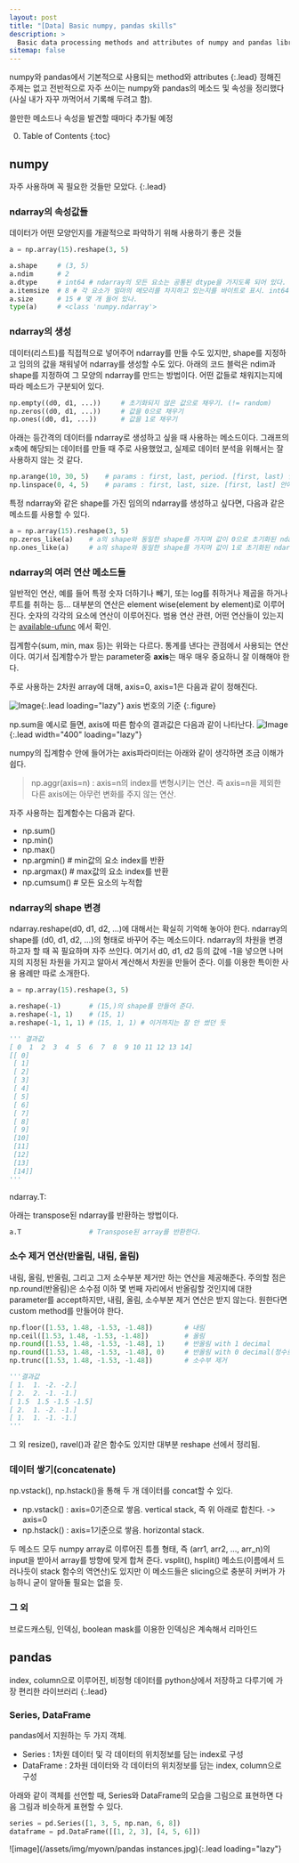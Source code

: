 ```yaml
---
layout: post
title: "[Data] Basic numpy, pandas skills"
description: >
  Basic data processing methods and attributes of numpy and pandas library.
sitemap: false
---
```


numpy와 pandas에서 기본적으로 사용되는 method와 attributes
{:.lead}
정해진 주제는 없고 전반적으로 자주 쓰이는 numpy와 pandas의 메소드 및 속성을 정리했다(사실 내가 자꾸 까먹어서 기록해 두려고 함).

쓸만한 메소드나 속성을 발견할 때마다 추가될 예정

0. Table of Contents
{:toc}

## numpy

자주 사용하며 꼭 필요한 것들만 모았다.
{:.lead}

### ndarray의 속성값들

데이터가 어떤 모양인지를 개괄적으로 파악하기 위해 사용하기 좋은 것들
~~~python
a = np.array(15).reshape(3, 5)

a.shape     # (3, 5)
a.ndim      # 2
a.dtype     # int64 # ndarray의 모든 요소는 공통된 dtype을 가지도록 되어 있다.
a.itemsize  # 8 # 각 요소가 얼마의 메모리를 차지하고 있는지를 바이트로 표시. int64이므로 64비트(==8바이트)
a.size      # 15 # 몇 개 들어 있나.
type(a)     # <class 'numpy.ndarray'>
~~~


### ndarray의 생성

데이터(리스트)를 직접적으로 넣어주어 ndarray를 만들 수도 있지만, shape를 지정하고 임의의 값을 채워넣어 ndarray를 생성할 수도 있다. 아래의 코드 블럭은 ndim과 shape를 지정하여 그 모양의 ndarray를 만드는 방법이다. 어떤 값들로 채워지는지에 따라 메소드가 구분되어 있다.
~~~python
np.empty((d0, d1, ...))     # 초기화되지 않은 값으로 채우기. (!= random)
np.zeros((d0, d1, ...))     # 값을 0으로 채우기
np.ones((d0, d1, ...))      # 값을 1로 채우기
~~~

아래는 등간격의 데이터를 ndarray로 생성하고 싶을 때 사용하는 메소드이다. 그래프의 x축에 해당되는 데이터를 만들 때 주로 사용했었고, 실제로 데이터 분석을 위해서는 잘 사용하지 않는 것 같다.
~~~python
np.arange(10, 30, 5)    # params : first, last, period. [first, last) 안에서 5의 간격으로 올라감
np.linspace(0, 4, 5)    # params : first, last, size. [first, last] 안에서 5개의 숫자를 만들어냄
~~~

특정 ndarray와 같은 shape를 가진 임의의 ndarray를 생성하고 싶다면, 다음과 같은 메소드를 사용할 수 있다.
~~~python
a = np.array(15).reshape(3, 5)
np.zeros_like(a)    # a의 shape와 동일한 shape를 가지며 값이 0으로 초기화된 ndarray 반환
np.ones_like(a)     # a의 shape와 동일한 shape를 가지며 값이 1로 초기화된 ndarray 반환
~~~




### ndarray의 여러 연산 메소드들

일반적인 연산, 예를 들어 특정 숫자 더하기나 빼기, 또는 log를 취하거나 제곱을 하거나 루트를 취하는 등... 대부분의 연산은 element wise(element by element)로 이루어진다. 숫자의 각각의 요소에 연산이 이루어진다.
범용 연산 관련, 어떤 연산들이 있는지는 [available-ufunc][available-ufunc-numpy] 에서 확인.

집계함수(sum, min, max 등)는 위와는 다르다. 통계를 낸다는 관점에서 사용되는 연산이다. 여기서 집계함수가 받는 parameter중 **axis**는 매우 매우 중요하니 잘 이해해야 한다.

주로 사용하는 2차원 array에 대해, axis=0, axis=1은 다음과 같이 정해진다.


![Image](/assets/img/myown/numpy_axis_0.jpg){:.lead loading="lazy"}
axis 번호의 기준
{:.figure}

np.sum을 예시로 들면, axis에 따른 함수의 결과값은 다음과 같이 나타난다.
![Image](/assets/img/myown/numpy_axis_2.jpg){:.lead width="400" loading="lazy"}


numpy의 집계함수 안에 들어가는 axis파라미터는 아래와 같이 생각하면 조금 이해가 쉽다.

> np.aggr(axis=n) : axis=n의 index를 변형시키는 연산.
> 즉 axis=n을 제외한 다른 axis에는 아무런 변화를 주지 않는 연산.


자주 사용하는 집계함수는 다음과 같다.
- np.sum()
- np.min()
- np.max()
- np.argmin() # min값의 요소 index를 반환
- np.argmax() # max값의 요소 index를 반환
- np.cumsum() # 모든 요소의 누적합


### ndarray의 shape 변경

ndarray.reshape(d0, d1, d2, ...)에 대해서는 확실히 기억해 놓아야 한다. ndarray의 shape를 (d0, d1, d2, ...)의 형태로 바꾸어 주는 메소드이다. ndarray의 차원을 변경하고자 할 때 꼭 필요하며 자주 쓰인다. 여기서 d0, d1, d2 등의 값에 -1을 넣으면 나머지의 지정된 차원을 가지고 알아서 계산해서 차원을 만들어 준다. 이를 이용한 특이한 사용 용례만 따로 소개한다.
~~~python
a = np.array(15).reshape(3, 5)

a.reshape(-1)       # (15,)의 shape를 만들어 준다.
a.reshape(-1, 1)    # (15, 1)
a.reshape(-1, 1, 1) # (15, 1, 1) # 이거까지는 잘 안 썼던 듯
~~~
~~~python
''' 결과값
[ 0  1  2  3  4  5  6  7  8  9 10 11 12 13 14]
[[ 0]
 [ 1]
 [ 2]
 [ 3]
 [ 4]
 [ 5]
 [ 6]
 [ 7]
 [ 8]
 [ 9]
 [10]
 [11]
 [12]
 [13]
 [14]]
'''
~~~

ndarray.T:

아래는 transpose된 ndarray를 반환하는 방법이다.
~~~python
a.T                 # Transpose된 array를 반환한다.
~~~

### 소수 제거 연산(반올림, 내림, 올림)

내림, 올림, 반올림, 그리고 그저 소수부분 제거만 하는 연산을 제공해준다. 주의할 점은 np.round(반올림)은 소수점 이하 몇 번째 자리에서 반올림할 것인지에 대한 parameter를 accept하지만, 내림, 올림, 소수부분 제거 연산은 받지 않는다. 원한다면 custom method를 만들어야 한다.
~~~python
np.floor([1.53, 1.48, -1.53, -1.48])        # 내림
np.ceil([1.53, 1.48, -1.53, -1.48])         # 올림
np.round([1.53, 1.48, -1.53, -1.48], 1)     # 반올림 with 1 decimal
np.round([1.53, 1.48, -1.53, -1.48], 0)     # 반올림 with 0 decimal(정수로 반올림)
np.trunc([1.53, 1.48, -1.53, -1.48])        # 소수부 제거
~~~
~~~python
'''결과값
[ 1.  1. -2. -2.]
[ 2.  2. -1. -1.]
[ 1.5  1.5 -1.5 -1.5]
[ 2.  1. -2. -1.]
[ 1.  1. -1. -1.]
'''
~~~

그 외 resize(), ravel()과 같은 함수도 있지만 대부분 reshape 선에서 정리됨.


### 데이터 쌓기(concatenate)

np.vstack(), np.hstack()을 통해 두 개 데이터를 concat할 수 있다.
- np.vstack() : axis=0기준으로 쌓음. vertical stack, 즉 위 아래로 합친다. -> axis=0
- np.hstack() : axis=1기준으로 쌓음. horizontal stack.

두 메소드 모두 numpy array로 이루어진 튜플 형태, 즉 (arr1, arr2, ..., arr_n)의 input을 받아서 array를 방향에 맞게 합쳐 준다. vsplit(), hsplit() 메소드(이름에서 드러나듯이 stack 함수의 역연산)도 있지만 이 메소드들은 slicing으로 충분히 커버가 가능하니 굳이 알아둘 필요는 없을 듯.


### 그 외
브로드캐스팅, 인덱싱, boolean mask를 이용한 인덱싱은 계속해서 리마인드



## pandas

index, column으로 이루어진, 비정형 데이터를 python상에서 저장하고 다루기에 가장 편리한 라이브러리
{:.lead}

### Series, DataFrame

pandas에서 지원하는 두 가지 객체.

- Series : 1차원 데이터 및 각 데이터의 위치정보를 담는 index로 구성
- DataFrame : 2차원 데이터와 각 데이터의 위치정보를 담는 index, column으로 구성

아래와 같이 객체를 선언할 때, Series와 DataFrame의 모습을 그림으로 표현하면 다음 그림과 비슷하게 표현할 수 있다.

~~~python
series = pd.Series([1, 3, 5, np.nan, 6, 8])
dataframe = pd.DataFrame([[1, 2, 3], [4, 5, 6]])
~~~

![image](/assets/img/myown/pandas instances.jpg){:.lead loading="lazy"}





[available-ufunc-numpy]:https://numpy.org/doc/stable/reference/ufuncs.html